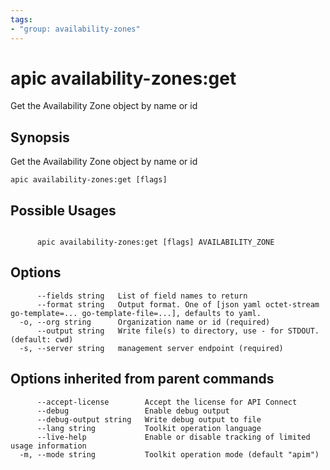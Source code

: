 ```yaml
---
tags:
- "group: availability-zones"
---
```

# apic availability-zones:get

Get the Availability Zone object by name or id

## Synopsis

Get the Availability Zone object by name or id

```
apic availability-zones:get [flags]
```

## Possible Usages

```

      apic availability-zones:get [flags] AVAILABILITY_ZONE

```

## Options

```
      --fields string   List of field names to return
      --format string   Output format. One of [json yaml octet-stream go-template=... go-template-file=...], defaults to yaml.
  -o, --org string      Organization name or id (required)
      --output string   Write file(s) to directory, use - for STDOUT. (default: cwd)
  -s, --server string   management server endpoint (required)
```

## Options inherited from parent commands

```
      --accept-license        Accept the license for API Connect
      --debug                 Enable debug output
      --debug-output string   Write debug output to file
      --lang string           Toolkit operation language
      --live-help             Enable or disable tracking of limited usage information
  -m, --mode string           Toolkit operation mode (default "apim")
```

